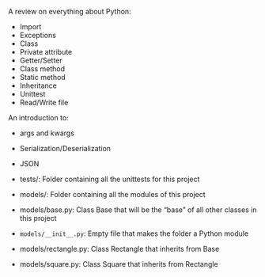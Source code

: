A review on everything about Python:

- Import
- Exceptions
- Class
- Private attribute
- Getter/Setter
- Class method
- Static method
- Inheritance
- Unittest
- Read/Write file

An introduction to:

- args and kwargs
- Serialization/Deserialization
- JSON


- tests/: Folder containing all the unittests for this project
- models/: Folder containing all the modules of this project
- models/base.py: Class Base that will be the “base” of all other classes in this project
- `models/__init__.py`: Empty file that makes the folder a Python module
- models/rectangle.py: Class Rectangle that inherits from Base
- models/square.py: Class Square that inherits from Rectangle